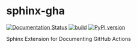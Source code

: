 # sphinx-gha
[![Documentation Status](https://readthedocs.org/projects/sphinx-gha/badge/?version=latest)](https://sphinx-gha.readthedocs.io/en/latest/?badge=latest)
[![build](https://github.com/drewcassidy/sphinx-gha/actions/workflows/build.yml/badge.svg)](https://github.com/drewcassidy/sphinx-gha/actions/workflows/build.yml)
[![PyPI version](https://badge.fury.io/py/sphinx-gha.svg)](https://pypi.org/project/sphinx-gha/)


Sphinx Extension for Documenting GitHub Actions
